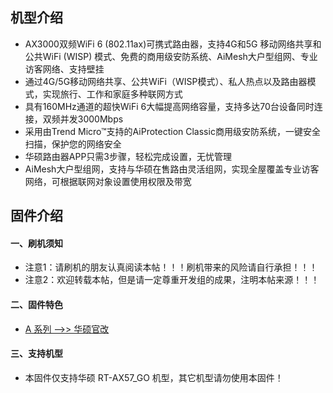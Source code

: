 ## 机型介绍
* AX3000双频WiFi 6 (802.11ax)可携式路由器，支持4G和5G 移动网络共享和公共WiFi (WISP) 模式、免费的商用级安防系统、AiMesh大户型组网、专业访客网络、支持壁挂
* 通过4G/5G移动网络共享、公共WiFi（WISP模式）、私人热点以及路由器模式，实现旅行、工作和家庭多种联网方式
* 具有160MHz通道的超快WiFi 6大幅提高网络容量，支持多达70台设备同时连接，双频并发3000Mbps
* 采用由Trend Micro™支持的AiProtection Classic商用级安防系统，一键安全扫描，保护您的网络安全
* 华硕路由器APP只需3步骤，轻松完成设置，无忧管理
* AiMesh大户型组网，支持与华硕在售路由灵活组网，实现全屋覆盖专业访客网络，可根据联网对象设置使用权限及带宽

## 固件介绍
#### 一、刷机须知
* 注意1：请刷机的朋友认真阅读本帖！！！刷机带来的风险请自行承担！！！
* 注意2：欢迎转载本帖，但是请一定尊重开发组的成果，注明本帖来源！！！

#### 二、固件特色
* [A 系列 ——>> 华硕官改](/zh/guide/asus/firmware-a.md)

#### 三、支持机型
* 本固件仅支持华硕 RT-AX57_GO 机型，其它机型请勿使用本固件！
